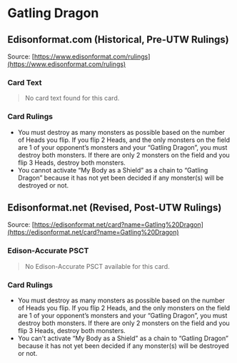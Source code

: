 # Gatling Dragon

## Edisonformat.com (Historical, Pre-UTW Rulings)

Source: [https://www.edisonformat.com/rulings](https://www.edisonformat.com/rulings)

### Card Text

> No card text found for this card.

### Card Rulings

*   You must destroy as many monsters as possible based on the number of Heads you flip. If you flip 2 Heads, and the only monsters on the field are 1 of your opponent’s monsters and your “Gatling Dragon”, you must destroy both monsters. If there are only 2 monsters on the field and you flip 3 Heads, destroy both monsters.
*   You cannot activate “My Body as a Shield” as a chain to “Gatling Dragon” because it has not yet been decided if any monster(s) will be destroyed or not.

## Edisonformat.net (Revised, Post-UTW Rulings)

Source: [https://edisonformat.net/card?name=Gatling%20Dragon](https://edisonformat.net/card?name=Gatling%20Dragon)

### Edison-Accurate PSCT

> No Edison-Accurate PSCT available for this card.

### Card Rulings

*   You must destroy as many monsters as possible based on the number of Heads you flip. If you flip 2 Heads, and the only monsters on the field are 1 of your opponent’s monsters and your “Gatling Dragon”, you must destroy both monsters. If there are only 2 monsters on the field and you flip 3 Heads, destroy both monsters.
*   You can't activate “My Body as a Shield” as a chain to “Gatling Dragon” because it has not yet been decided if any monster(s) will be destroyed or not.
            